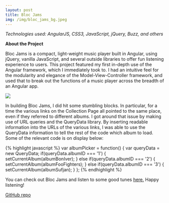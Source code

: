 ```yaml
---
layout: post
title: Bloc Jams
img: /img/bloc_jams_bg.jpeg
---
```


_Technologies used: AngularJS, CSS3, JavaScript, jQuery, Buzz, and others_

**About the Project**

Bloc Jams is a compact, light-weight music player built in Angular, using jQuery, vanilla JavaScript, and several outside libraries to offer fun listening experience to users. This project featured my first in-depth use of the Angular framework, which I immediately took to. I had an intuitive feel for the modularity and elegance of the Model-View-Controller framework, and used that to break out the functions of a music player across the breadth of an Angular app.

<div class="img_row squish">
  <img class="col three" src="{{ site.baseurl }}/img/blocjams_example.jpeg">
</div>

In building Bloc Jams, I did hit some stumbling blocks. In particular, for a time the various links on the Collection Page all pointed to the same place, even if they referred to different albums. I got around that issue by making use of URL queries and the QueryData library. By inserting readable information into the URLs of the various links, I was able to use the QueryData information to tell the rest of the code which album to load. Some of the relevant code is on display below:

{% highlight javascript %}
var albumPicker = function() {
  var queryData = new QueryData;
  if(queryData.albumID === '1') {
    setCurrentAlbum(albumBonIver);
  }
  else if(queryData.albumID === '2') {
    setCurrentAlbum(albumFooFighters);
  }
  else if(queryData.albumID === '3') {
    setCurrentAlbum(albumSufjan);
  }
};
{% endhighlight %}


You can check out Bloc Jams and listen to some good tunes [here.](https://bloc-jammr.herokuapp.com) Happy listening!

[GitHub repo](https://github.com/dlakin01/bloc-jams-angularjs)
